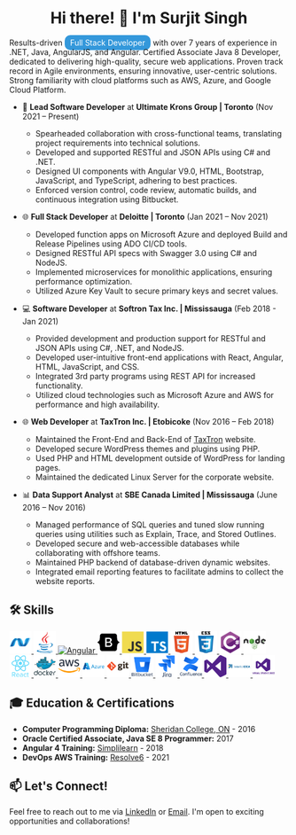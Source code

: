 <h1 align="center">Hi there! 👋 I'm Surjit Singh</h1>
Results-driven <span style="background-color:#3498db; color:#fff; padding:5px 10px; border-radius: 10px;">Full Stack Developer</span> with over 7 years of experience in .NET, Java, AngularJS, and Angular. Certified Associate Java 8 Developer, dedicated to delivering high-quality, secure web applications. Proven track record in Agile environments, ensuring innovative, user-centric solutions. Strong familiarity with cloud platforms such as AWS, Azure, and Google Cloud Platform.

- 🚀 **Lead Software Developer** at **Ultimate Krons Group | Toronto** (Nov 2021 – Present)
  - Spearheaded collaboration with cross-functional teams, translating project requirements into technical solutions.
  - Developed and supported RESTful and JSON APIs using C# and .NET.
  - Designed UI components with Angular V9.0, HTML, Bootstrap, JavaScript, and TypeScript, adhering to best practices.
  - Enforced version control, code review, automatic builds, and continuous integration using Bitbucket.

- 🌐 **Full Stack Developer** at **Deloitte | Toronto** (Jan 2021 – Nov 2021)
  - Developed function apps on Microsoft Azure and deployed Build and Release Pipelines using ADO CI/CD tools.
  - Designed RESTful API specs with Swagger 3.0 using C# and NodeJS.
  - Implemented microservices for monolithic applications, ensuring performance optimization.
  - Utilized Azure Key Vault to secure primary keys and secret values.

- 💻 **Software Developer** at **Softron Tax Inc. | Mississauga** (Feb 2018 - Jan 2021)
  - Provided development and production support for RESTful and JSON APIs using C#, .NET, and NodeJS.
  - Developed user-intuitive front-end applications with React, Angular, HTML, JavaScript, and CSS.
  - Integrated 3rd party programs using REST API for increased functionality.
  - Utilized cloud technologies such as Microsoft Azure and AWS for performance and high availability.

- 🌐 **Web Developer** at **TaxTron Inc. | Etobicoke** (Nov 2016 – Feb 2018)
  - Maintained the Front-End and Back-End of [TaxTron](https://www.taxtron.ca) website.
  - Developed secure WordPress themes and plugins using PHP.
  - Used PHP and HTML development outside of WordPress for landing pages.
  - Maintained the dedicated Linux Server for the corporate website.

- 📊 **Data Support Analyst** at **SBE Canada Limited | Mississauga** (June 2016 – Nov 2016)
  - Managed performance of SQL queries and tuned slow running queries using utilities such as Explain, Trace, and Stored Outlines.
  - Developed secure and web-accessible databases while collaborating with offshore teams.
  - Maintained PHP backend of database-driven dynamic websites.
  - Integrated email reporting features to facilitate admins to collect the website reports.

## 🛠️ Skills

<p align="left">
  <a href="https://dotnet.microsoft.com/" target="_blank" rel="noreferrer"> <img src="https://raw.githubusercontent.com/devicons/devicon/master/icons/dot-net/dot-net-original.svg" alt=".NET" width="40" height="40"/> </a>
  <a href="https://www.java.com" target="_blank" rel="noreferrer"> <img src="https://raw.githubusercontent.com/devicons/devicon/master/icons/java/java-original.svg" alt="Java" width="40" height="40"/> </a>
  <a href="https://angular.io" target="_blank" rel="noreferrer"> <img src="https://angular.io/assets/images/logos/angular/angular.svg" alt="Angular" width="40" height="40"/> </a>
  <a href="https://getbootstrap.com/" target="_blank" rel="noreferrer"> <img src="https://raw.githubusercontent.com/devicons/devicon/master/icons/bootstrap/bootstrap-plain.svg" alt="Bootstrap" width="40" height="40"/> </a>
  <a href="https://www.javascript.com/" target="_blank" rel="noreferrer"> <img src="https://raw.githubusercontent.com/devicons/devicon/master/icons/javascript/javascript-original.svg" alt="JavaScript" width="40" height="40"/> </a>
  <a href="https://www.typescriptlang.org/" target="_blank" rel="noreferrer"> <img src="https://raw.githubusercontent.com/devicons/devicon/master/icons/typescript/typescript-original.svg" alt="TypeScript" width="40" height="40"/> </a>
  <a href="https://www.w3schools.com/html/" target="_blank" rel="noreferrer"> <img src="https://raw.githubusercontent.com/devicons/devicon/master/icons/html5/html5-original-wordmark.svg" alt="HTML5" width="40" height="40"/> </a>
  <a href="https://www.w3schools.com/css/" target="_blank" rel="noreferrer"> <img src="https://raw.githubusercontent.com/devicons/devicon/master/icons/css3/css3-original-wordmark.svg" alt="CSS3" width="40" height="40"/> </a>
  <a href="https://docs.microsoft.com/en-us/dotnet/csharp/" target="_blank" rel="noreferrer"> <img src="https://raw.githubusercontent.com/devicons/devicon/master/icons/csharp/csharp-original.svg" alt="C#" width="40" height="40"/> </a>
  <a href="https://nodejs.org/" target="_blank" rel="noreferrer"> <img src="https://raw.githubusercontent.com/devicons/devicon/master/icons/nodejs/nodejs-original-wordmark.svg" alt="Node.js" width="40" height="40"/> </a>
  <a href="https://reactjs.org/" target="_blank" rel="noreferrer"> <img src="https://raw.githubusercontent.com/devicons/devicon/master/icons/react/react-original-wordmark.svg" alt="React" width="40" height="40"/> </a>
  <a href="https://www.docker.com/" target="_blank" rel="noreferrer"> <img src="https://raw.githubusercontent.com/devicons/devicon/master/icons/docker/docker-original-wordmark.svg" alt="Docker" width="40" height="40"/> </a>
  <a href="https://aws.amazon.com/" target="_blank" rel="noreferrer"> <img src="https://raw.githubusercontent.com/devicons/devicon/master/icons/amazonwebservices/amazonwebservices-original-wordmark.svg" alt="AWS" width="40" height="40"/> </a>
  <a href="https://azure.microsoft.com/" target="_blank" rel="noreferrer"> <img src="https://raw.githubusercontent.com/devicons/devicon/master/icons/azure/azure-original-wordmark.svg" alt="Azure" width="40" height="40"/> </a>
  <a href="https://git-scm.com/" target="_blank" rel="noreferrer"> <img src="https://raw.githubusercontent.com/devicons/devicon/master/icons/git/git-original-wordmark.svg" alt="Git" width="40" height="40"/> </a>
  <a href="https://bitbucket.org/" target="_blank" rel="noreferrer"> <img src="https://raw.githubusercontent.com/devicons/devicon/master/icons/bitbucket/bitbucket-original-wordmark.svg" alt="Bitbucket" width="40" height="40"/> </a>
  <a href="https://www.atlassian.com/software/jira" target="_blank" rel="noreferrer"> <img src="https://raw.githubusercontent.com/devicons/devicon/master/icons/jira/jira-original-wordmark.svg" alt="Jira" width="40" height="40"/> </a>
  <a href="https://www.atlassian.com/software/confluence" target="_blank" rel="noreferrer"> <img src="https://raw.githubusercontent.com/devicons/devicon/master/icons/confluence/confluence-original-wordmark.svg" alt="Confluence" width="40" height="40"/> </a>
  <a href="https://code.visualstudio.com/" target="_blank" rel="noreferrer"> <img src="https://raw.githubusercontent.com/devicons/devicon/master/icons/visualstudio/visualstudio-plain.svg" alt="Visual Studio Code" width="40" height="40"/> </a>
  <a href="https://www.jetbrains.com/idea/" target="_blank" rel="noreferrer"> <img src="https://raw.githubusercontent.com/devicons/devicon/master/icons/intellij/intellij-original-wordmark.svg" alt="IntelliJ IDEA" width="40" height="40"/> </a>
  <a href="https://visualstudio.microsoft.com/" target="_blank" rel="noreferrer"> <img src="https://raw.githubusercontent.com/devicons/devicon/master/icons/visualstudio/visualstudio-plain-wordmark.svg" alt="Visual Studio" width="40" height="40"/> </a>
</p>



<!-- Add similar blocks for other tools and technologies -->

## 🎓 Education & Certifications

- **Computer Programming Diploma:** [Sheridan College, ON](https://www.sheridancollege.ca/) - 2016
- **Oracle Certified Associate, Java SE 8 Programmer:** 2017
- **Angular 4 Training:** [Simplilearn](https://www.simplilearn.com/) - 2018
- **DevOps AWS Training:** [Resolve6](https://www.resolve6.com/) - 2021

## 📫 Let's Connect!

Feel free to reach out to me via [LinkedIn](www.linkedin.com/in/ss-surjit-singh) or [Email](mailto:lubana.surjitsingh68@gmail.com). I'm open to exciting opportunities and collaborations!
